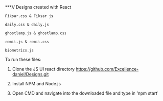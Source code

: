 

***// Designs created with React

	Fiksar.css & Fiksar js

	daily.css & daily.js 

	ghostlamp.js & ghostlamp.css

	remit.js & remit.css 

	biometrics.js 

To run these files: 
1. Clone the JS UI react directory 
	https://github.com/Excellence-daniel/Designs.git

2. Install NPM and Node.js

3. Open CMD and navigate into the downloaded file and type in 
		'npm  start'
